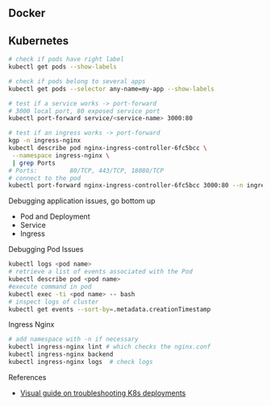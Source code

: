 
## Docker


## Kubernetes

```bash
# check if pods have right label
kubectl get pods --show-labels

# check if pods belong to several apps
kubectl get pods --selector any-name=my-app --show-labels

# test if a service works -> port-forward
# 3000 local port, 80 exposed service port
kubectl port-forward service/<service-name> 3000:80

# test if an ingress works -> port-forward
kgp -n ingress-nginx
kubectl describe pod nginx-ingress-controller-6fc5bcc \
 --namespace ingress-nginx \
 | grep Ports
# Ports:         80/TCP, 443/TCP, 18080/TCP
# connect to the pod
kubectl port-forward nginx-ingress-controller-6fc5bcc 3000:80 --n ingress-nginx
```

Debugging application issues, go bottom up
- Pod and Deployment
- Service
- Ingress

Debugging Pod Issues
```bash
kubectl logs <pod name>
# retrieve a list of events associated with the Pod
kubectl describe pod <pod name> 
#execute command in pod
kubectl exec -ti <pod name> -- bash
# inspect logs of cluster
kubectl get events --sort-by=.metadata.creationTimestamp
```

Ingress Nginx
```bash
# add namespace with -n if necessary
kubectl ingress-nginx lint # which checks the nginx.conf
kubectl ingress-nginx backend
kubectl ingress-nginx logs  # check logs
```

References
- [Visual guide on troubleshooting K8s deployments](https://learnk8s.io/troubleshooting-deployments)